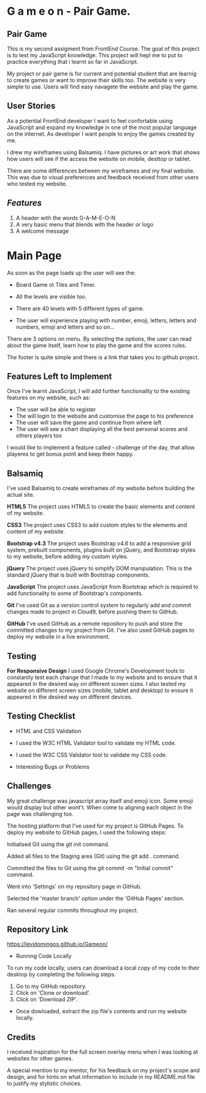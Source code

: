# G a m e o n - Pair Game.

## Pair Game
This is my second assigment from FrontEnd Course. The goal of this project is to test my JavaScript knowledge. This project will hepl me to put to practice everything that i learnt so far in JavaScript.

My project or pair game is for current and potential student that are learnig to create games or want to improve their skills too. The website is very simple to use. Users will find easy navagete the website and play the game.   

## **User Stories**

As a potential FrontEnd developer I want to feel confortable using JavaScript and expand my knowledge in one of the most popular language on the internet. As developer I want people to enjoy the games created by me.

I drew my wireframes using Balsamiq. I have pictures or art work that shows how users will see if the access the website on mobile, desttop or tablet.

There are some differences between my wireframes and my final website. This was due to visual preferences and feedback received from other users who tested my website.

## *Features*
1. A header with the words G-A-M-E-O-N
2.  A very basic menu that blends with the header or logo
3. A welcome message 

# Main Page

As soon as the page loads up the user will see the:

- Board Game ot Tiles and Timer. 

- All the levels are visible too. 

- There are 40 levels with 5 different types of game. 

- The user will experience playing with number, emoji, letters, letters and numbers, emoji and letters and so on...


There are 3 options on menu. By selecting the options, the user can read about the game itself, learn how to play the game and the scores rules. 

The footer is quite simple and there is a link that takes you to github project.

## Features Left to Implement

Once I've learnt JavaScript, I will add further functionality to the existing features on my website, such as:

- The user will be able to register
- The will login to the website and customise the page to his preference
- The user will save the game and continue from where left
- The user will see a chart displaying all the best personal scores and others players too

I would like to implement a feature called - challenge of the day, that allow playeres to get bonus point and keep them happy.


## Balsamiq
I've used Balsamiq to create wireframes of my website before building the actual site.

**HTML5**
The project uses HTML5 to create the basic elements and content of my website.

**CSS3**
The project uses CSS3 to add custom styles to the elements and content of my website.

**Bootstrap v4.3**
The project uses Bootstrap v4.6 to add a responsive grid system, prebuilt components, plugins built on jQuery, and Bootstrap styles to my website, before adding my custom styles.

**jQuery**
The project uses jQuery to simplify DOM manipulation. This is the standard jQuery that is built with Bootstrap components.

**JavaScript**
The project uses JavaScript from Bootstrap which is required to add functionality to some of Bootstrap's components.

**Git**
I've used Git as a version control system to regularly add and commit changes made to project in Cloud9, before pushing them to GitHub.

**GitHub**
I've used GitHub as a remote repository to push and store the committed changes to my project from Git. I've also used GitHub pages to deploy my website in a live environment.

## Testing

**For Responsive Design**
I used Google Chrome's Development tools to constantly test each change that I made to my website and to ensure that it appeared in the desired way on different screen sizes. I also tested my website on different screen sizes (mobile, tablet and desktop) to ensure it appeared in the desired way on different devices.

## Testing Checklist
* HTML and CSS Validation 

- I used the W3C HTML Validator tool to validate my HTML code.

- I used the W3C CSS Validator tool to validate my CSS code.

- Interesting Bugs or Problems

## Challenges
My great challenge was javascript array itself and emoji icon. Some emoji would display but other wont't. When come to aligning each object in the page was challenging too.

The hosting platform that I've used for my project is GitHub Pages. To deploy my website to GitHub pages, I used the following steps:

Initialised Git using the git init command.

Added all files to the Staging area (Git) using the git add . command.

Committed the files to Git using the git commit -m "Initial commit" command.

Went into 'Settings' on my repository page in GitHub.

Selected the 'master branch' option under the 'GitHub Pages' section.

Ran several regular commits throughout my project.

## Repository Link

https://levidomingos.github.io/Gameon/

* Running Code Locally

To run my code locally, users can download a local copy of my code to their desktop by completing the following steps:

1. Go to my GitHub repository.
2. Click on 'Clone or download'.
3. Click on 'Download ZIP'.
- Once dowloaded, extract the zip file's contents and run my website locally.

## Credits
I received inspiration for the full screen overlay menu when I was looking at websites for other games.

A special mention to my mentor, for his feedback on my project's scope and design, and for hints on what information to include in my README.md file to justify my stylistic choices.